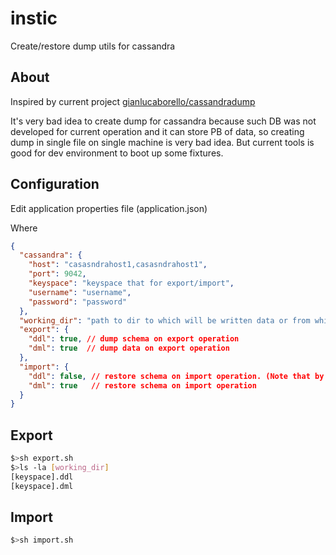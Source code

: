 # instic
Create/restore dump utils for cassandra

## About

Inspired by current project [gianlucaborello/cassandradump](https://github.com/gianlucaborello/cassandradump)

It's very bad idea to create dump for cassandra because such DB was not developed for current operation and it can store PB
 of data, so creating dump in single file on single machine is very bad idea. But current tools is good for dev environment to boot up some fixtures.

## Configuration

Edit application properties file (application.json)

Where

```json
{
  "cassandra": {
    "host": "casasndrahost1,casasndrahost1",
    "port": 9042,
    "keyspace": "keyspace that for export/import",
    "username": "username",
    "password": "password"
  },
  "working_dir": "path to dir to which will be written data or from which data will be imported",
  "export": {
    "ddl": true, // dump schema on export operation
    "dml": true  // dump data on export operation
  },
  "import": {
    "ddl": false, // restore schema on import operation. (Note that by default `system` keyspace will be used so user must hava enogh grants)
    "dml": true   // restore schema on import operation
  }
}
```

## Export
```bash
$>sh export.sh
$>ls -la [working_dir]
[keyspace].ddl
[keyspace].dml
```


## Import
```bash
$>sh import.sh
```
